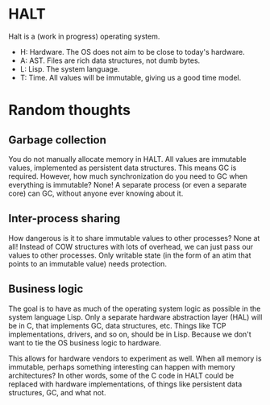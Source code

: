 # HALT

Halt is a (work in progress) operating system.

* H: Hardware. The OS does not aim to be close to today's hardware.
* A: AST. Files are rich data structures, not dumb bytes.
* L: Lisp. The system language.
* T: Time. All values will be immutable, giving us a good time model.

# Random thoughts

## Garbage collection

You do not manually allocate memory in HALT. All values are immutable values, implemented as persistent data structures. This means GC is required. However, how much synchronization do you need to GC when everything is immutable? None! A separate process (or even a separate core) can GC, without anyone ever knowing about it.

## Inter-process sharing

How dangerous is it to share immutable values to other processes? None at all! Instead of COW structures with lots of overhead, we can just pass our values to other processes. Only writable state (in the form of an atim that points to an immutable value) needs protection.

## Business logic

The goal is to have as much of the operating system logic as possible in the system language Lisp. Only a separate hardware abstraction layer (HAL) will be in C, that implements GC, data structures, etc. Things like TCP implementations, drivers, and so on, should be in Lisp. Because we don't want to tie the OS business logic to hardware.

This allows for hardware vendors to experiment as well. When all memory is immutable, perhaps something interesting can happen with memory architectures? In other words, some of the C code in HALT could be replaced with hardware implementations, of things like persistent data structures, GC, and what not.
